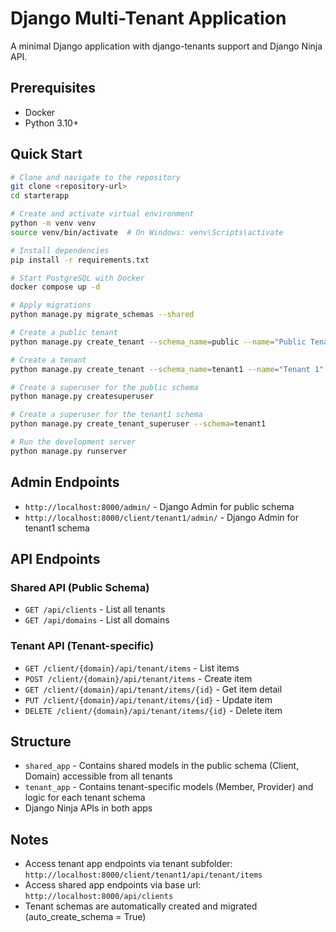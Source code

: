 # Django Multi-Tenant Application

A minimal Django application with django-tenants support and Django Ninja API.

## Prerequisites

- Docker
- Python 3.10+

## Quick Start

```bash
# Clone and navigate to the repository
git clone <repository-url>
cd starterapp

# Create and activate virtual environment
python -m venv venv
source venv/bin/activate  # On Windows: venv\Scripts\activate

# Install dependencies
pip install -r requirements.txt

# Start PostgreSQL with Docker
docker compose up -d

# Apply migrations
python manage.py migrate_schemas --shared

# Create a public tenant
python manage.py create_tenant --schema_name=public --name="Public Tenant" --domain-domain=localhost --domain-is_primary=True

# Create a tenant
python manage.py create_tenant --schema_name=tenant1 --name="Tenant 1" --domain-domain=tenant1 --domain-is_primary=True

# Create a superuser for the public schema
python manage.py createsuperuser

# Create a superuser for the tenant1 schema
python manage.py create_tenant_superuser --schema=tenant1

# Run the development server
python manage.py runserver
```

## Admin Endpoints

- `http://localhost:8000/admin/` - Django Admin for public schema
- `http://localhost:8000/client/tenant1/admin/` - Django Admin for tenant1 schema

## API Endpoints

### Shared API (Public Schema)
- `GET /api/clients` - List all tenants
- `GET /api/domains` - List all domains

### Tenant API (Tenant-specific)
- `GET /client/{domain}/api/tenant/items` - List items
- `POST /client/{domain}/api/tenant/items` - Create item
- `GET /client/{domain}/api/tenant/items/{id}` - Get item detail
- `PUT /client/{domain}/api/tenant/items/{id}` - Update item
- `DELETE /client/{domain}/api/tenant/items/{id}` - Delete item

## Structure

- `shared_app` - Contains shared models in the public schema (Client, Domain) accessible from all tenants
- `tenant_app` - Contains tenant-specific models (Member, Provider) and logic for each tenant schema
- Django Ninja APIs in both apps

## Notes

- Access tenant app endpoints via tenant subfolder: `http://localhost:8000/client/tenant1/api/tenant/items`
- Access shared app endpoints via base url: `http://localhost:8000/api/clients`
- Tenant schemas are automatically created and migrated (auto_create_schema = True)